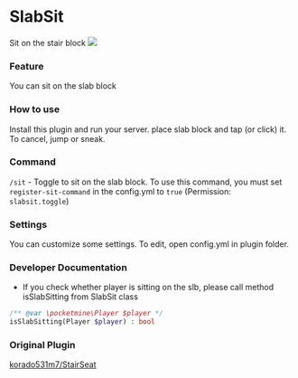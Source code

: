# SlabSit
Sit on the stair block
<img src="https://github.com/brokiem/SlabSit/blob/master/assets/slabsit.PNG">

### Feature
You can sit on the slab block

### How to use
Install this plugin and run your server. place slab block and tap (or click) it. To cancel, jump or sneak.

### Command 
```/sit``` - Toggle to sit on the slab block. To use this command, you must set ```register-sit-command``` in the config.yml to ```true``` (Permission:``` slabsit.toggle```)

### Settings
You can customize some settings.
To edit, open config.yml in plugin folder.

### Developer Documentation
 * If you check whether player is sitting on the slb, please call method isSlabSitting from SlabSit class
```php
/** @var \pocketmine\Player $player */
isSlabSitting(Player $player) : bool
```

### Original Plugin
[korado531m7/StairSeat](https://github.com/korado531m7/StairSeat)
